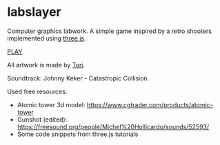 # labslayer
Computer graphics labwork. A simple game inspired by a retro shooters implemented using [three.js](https://github.com/mrdoob/three.js/).

[PLAY](https://johnny-keker.github.io/labslayer/)

All artwork is made by [Tori](https://vk.com/torichaos).

Soundtrack: Johnny Keker - Catastropic Collision.

Used free resources:
* Atomic tower 3d model: https://www.cgtrader.com/products/atomic-tower
* Gunshot (edited): https://freesound.org/people/Michel%20Hollicardo/sounds/52593/
* Some code snippets from three.js tutorials
